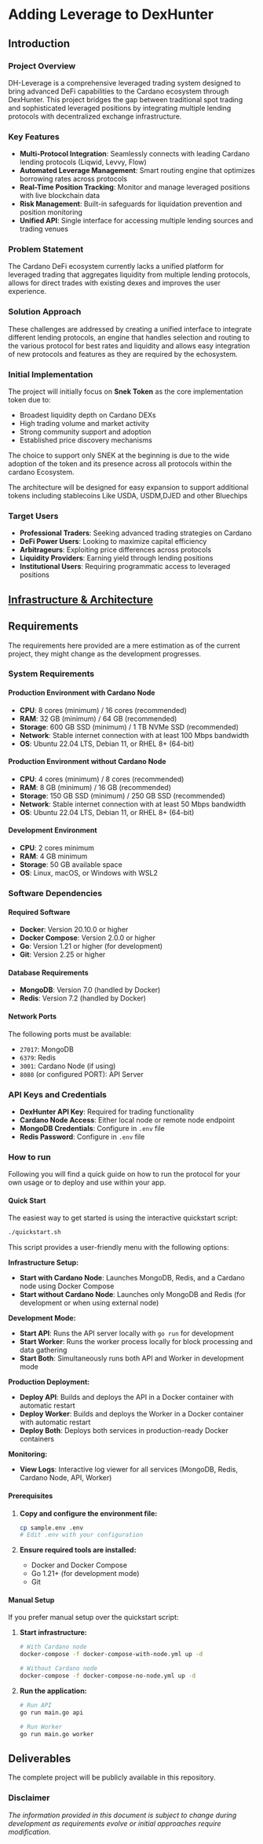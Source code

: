 # Adding Leverage to DexHunter

## Introduction

### Project Overview

DH-Leverage is a comprehensive leveraged trading system designed to bring advanced DeFi capabilities to the Cardano ecosystem through DexHunter. This project bridges the gap between traditional spot trading and sophisticated leveraged positions by integrating multiple lending protocols with decentralized exchange infrastructure.

### Key Features

- **Multi-Protocol Integration**: Seamlessly connects with leading Cardano lending protocols (Liqwid, Levvy, Flow)
- **Automated Leverage Management**: Smart routing engine that optimizes borrowing rates across protocols
- **Real-Time Position Tracking**: Monitor and manage leveraged positions with live blockchain data
- **Risk Management**: Built-in safeguards for liquidation prevention and position monitoring
- **Unified API**: Single interface for accessing multiple lending sources and trading venues

### Problem Statement

The Cardano DeFi ecosystem currently lacks a unified platform for leveraged trading that aggregates liquidity from multiple lending protocols, allows for direct trades with existing dexes and improves the user experience.

### Solution Approach

These challenges are addressed by creating a unified interface to integrate different lending protocols, an engine that handles selection and routing to the various protocol for best rates and liquidity and allows easy integration of new protocols and features as they are required by the echosystem.

### Initial Implementation

The project will initially focus on **Snek Token** as the core implementation token due to:
- Broadest liquidity depth on Cardano DEXs
- High trading volume and market activity
- Strong community support and adoption
- Established price discovery mechanisms

The choice to support only SNEK at the beginning is due to the wide adoption of the token and its presence across all protocols within the cardano Ecosystem.

The architecture will be designed for easy expansion to support additional tokens including stablecoins Like USDA, USDM,DJED and other Bluechips

### Target Users

- **Professional Traders**: Seeking advanced trading strategies on Cardano
- **DeFi Power Users**: Looking to maximize capital efficiency
- **Arbitrageurs**: Exploiting price differences across protocols
- **Liquidity Providers**: Earning yield through lending positions
- **Institutional Users**: Requiring programmatic access to leveraged positions

## [Infrastructure & Architecture](architecture.md)


## Requirements

The requirements here provided are a mere estimation as of the current project, they might change as the development progresses.

### System Requirements

#### Production Environment with Cardano Node
- **CPU**: 8 cores (minimum) / 16 cores (recommended)
- **RAM**: 32 GB (minimum) / 64 GB (recommended)
- **Storage**: 600 GB SSD (minimum) / 1 TB NVMe SSD (recommended)
- **Network**: Stable internet connection with at least 100 Mbps bandwidth
- **OS**: Ubuntu 22.04 LTS, Debian 11, or RHEL 8+ (64-bit)

#### Production Environment without Cardano Node
- **CPU**: 4 cores (minimum) / 8 cores (recommended)
- **RAM**: 8 GB (minimum) / 16 GB (recommended)
- **Storage**: 150 GB SSD (minimum) / 250 GB SSD (recommended)
- **Network**: Stable internet connection with at least 50 Mbps bandwidth
- **OS**: Ubuntu 22.04 LTS, Debian 11, or RHEL 8+ (64-bit)

#### Development Environment
- **CPU**: 2 cores minimum
- **RAM**: 4 GB minimum
- **Storage**: 50 GB available space
- **OS**: Linux, macOS, or Windows with WSL2

### Software Dependencies

#### Required Software
- **Docker**: Version 20.10.0 or higher
- **Docker Compose**: Version 2.0.0 or higher
- **Go**: Version 1.21 or higher (for development)
- **Git**: Version 2.25 or higher

#### Database Requirements
- **MongoDB**: Version 7.0 (handled by Docker)
- **Redis**: Version 7.2 (handled by Docker)

#### Network Ports
The following ports must be available:
- `27017`: MongoDB
- `6379`: Redis
- `3001`: Cardano Node (if using)
- `8080` (or configured PORT): API Server

### API Keys and Credentials
- **DexHunter API Key**: Required for trading functionality
- **Cardano Node Access**: Either local node or remote node endpoint
- **MongoDB Credentials**: Configure in `.env` file
- **Redis Password**: Configure in `.env` file


### How to run

Following you will find a quick guide on how to run the protocol for your own usage or to deploy and use within your app.

#### Quick Start

The easiest way to get started is using the interactive quickstart script:

```bash
./quickstart.sh
```

This script provides a user-friendly menu with the following options:

**Infrastructure Setup:**
- **Start with Cardano Node**: Launches MongoDB, Redis, and a Cardano node using Docker Compose
- **Start without Cardano Node**: Launches only MongoDB and Redis (for development or when using external node)

**Development Mode:**
- **Start API**: Runs the API server locally with `go run` for development
- **Start Worker**: Runs the worker process locally for block processing and data gathering
- **Start Both**: Simultaneously runs both API and Worker in development mode

**Production Deployment:**
- **Deploy API**: Builds and deploys the API in a Docker container with automatic restart
- **Deploy Worker**: Builds and deploys the Worker in a Docker container with automatic restart  
- **Deploy Both**: Deploys both services in production-ready Docker containers

**Monitoring:**
- **View Logs**: Interactive log viewer for all services (MongoDB, Redis, Cardano Node, API, Worker)

#### Prerequisites

1. **Copy and configure the environment file:**
   ```bash
   cp sample.env .env
   # Edit .env with your configuration
   ```

2. **Ensure required tools are installed:**
   - Docker and Docker Compose
   - Go 1.21+ (for development mode)
   - Git

#### Manual Setup

If you prefer manual setup over the quickstart script:

1. **Start infrastructure:**
   ```bash
   # With Cardano node
   docker-compose -f docker-compose-with-node.yml up -d
   
   # Without Cardano node
   docker-compose -f docker-compose-no-node.yml up -d
   ```

2. **Run the application:**
   ```bash
   # Run API
   go run main.go api
   
   # Run Worker
   go run main.go worker
   ```


## Deliverables
The complete project will be publicly available in this repository.

### Disclaimer
*The information provided in this document is subject to change during development as requirements evolve or initial approaches require modification.*